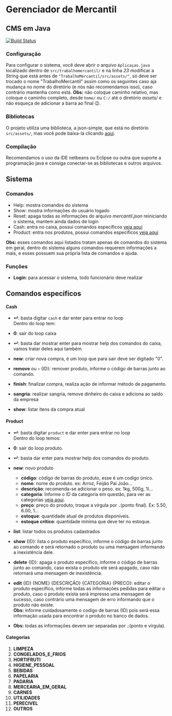 # Gerenciador de Mercantil

## CMS em Java

[![Build Status](https://img.shields.io/badge/Java-ED8B00?style=for-the-badge&logo=java&logoColor=white)](https://github.com/IsraelSnar/gerenciador-mercantil)

### Configuração
Para configurar o sistema, você deve abrir o arquivo ```Aplicaçao.java``` localizado dentro de `src/trabalhomercantil/` e na linha _23_ modificar a String que está antes de ```"TrabalhoMercantil/src/assets/"```, só deve ser trocado o nome "TrabalhoMercantil" assim como os seguintes caso aja mudança no nome do diretório (e nós não recomendamos isso), caso contrário mantenha como está. 
**Obs:** não coloque caminho relativo, mas coloque o caminho completo, desde `home/` ou `C:/` até o diretório _assets/_ e não esqueça de adicionar a barra ao final 😉.

### Bibliotecas
O projeto utiliza uma biblioteca, a json-simple, que está no diretório `src/assets/`, mas você pode baixa-lá clicando [aqui](https://code.google.com/archive/p/json-simple/downloads).

### Compilação
Recomendamos o uso da IDE netbeans ou Eclipse ou outra que suporte a programação java e consiga conectar-se as bibliotecas e outros arquivos.

## Sistema
### Comandos
 * Help: mostra comandos do sistema
 * Show: mostra informações do usuário logado
 * Reset: apaga todas as informações do arquivo *mercantil.json* reiniciando o sistema, mantem ainda dados de login
 * Cash: entra no caixa, possui comandos especificos [veja aqui](#cash)
 * Product: entra nos produtos, possui comandos especificos [veja aqui](#product)
 <!-- * Stock: 
 * Balance: 
 * Sales: -->
 
**Obs:** esses comandos aqui listados tratam apenas de comandos do sistema em geral, dentro do sistema alguns comandos requerem informações a mais, e esses possuem sua própria lista de comandos e ajuda.

### Funções
 * **Login**: para acessar o sistema, todo funcionário deve realizar

## Comandos especificos

#### Cash
 * **↵**: basta digitar `cash` e dar enter para entrar no loop
<br>Dentro do loop tem:

 * **0**: sair do loop caixa
 * **↵**: basta dar mostrar enter para mostrar help dos comandos do caixa, vamos tratar deles aqui também
 * **new**: criar nova compra, é um loop que para sair deve ser digitado "0".
 * **remove** ou **-** {ID}: remover produto, informe o código de barras junto ao comando.
 * **finish**: finalizar compra, realiza ação de informar método de pagamento.
 * **sangria**: realizar sangria, remove dinheiro do caixa e adiciona ao saldo da empresa
 * **show**: listar itens da compra atual

#### Product
 * **↵**: basta digitar `product` e dar enter para entrar no loop
<br>Dentro do loop temos:

 * **0**: sair do loop produto.
 * **↵**: basta dar enter para mostrar help dos comandos do produto.
 * **new**: novo produto
     * **código**: código de barras do produto, esse é um codigo único.
     * **nome**: nome do produto. ex: Arroz, Feijão Pai João...
     * **descrição**: recomenda-se adicionar o peso. ex: 1kg, 500g, 1l...
     * **categoria**: Informe o ID da categoria em questão, para ver as categorias [veja aqui](#categorias).
     * **preço**: preço do produto, troque a vírgula por `.`(ponto final). Ex: 5.50, 6.00, 1...
     * **estoque**: quantidade atual de produtos disponíveis.
     * **estoque crítico**: quantidade mínima que deve ter no estoque.
 * **list**: listar todos os produtos cadastrados
 * **show** {ID}: lista o produto específico, informe o código de barras junto ao comando e será retornado o produto ou uma mensagem informando a inexistência dele.
 * **delete** {ID}: apaga o produto específico, informe o código de barras junto ao comando, caso exista o produto ele será apagado, caso não retornará uma mensagem de inexistência.
 * **edit** {ID} {NOME} {DESCRIÇÃO} {CATEGORIA} {PRECO}: editar o produto específico, informe todas as informações pedidas para editar o produto, caso o produto exista será impresso uma mensagem de sucesso, caso contrário uma mensagem de erro informando que o produto não existe. <br> **Obs:** informe cuidadosamente o codigo de barras (ID) pois será essa informação usada para encontrar o produto no banco de dados.
 * **Obs:** todas as informações devem ser separadas por `;`(ponto e vírgula).


#### Categorias
 01. **LIMPEZA**
 02. **CONGELADOS_E_FRIOS**
 03. **HORTIFRUTI**
 04. **HIGIENE_PESSOAL**
 05. **BEBIDAS**
 06. **PAPELARIA**
 07. **PADARIA**
 08. **MERCEARIA_EM_GERAL**
 09. **CARNES**
 10. **UTILIDADES**
 11. **PERECIVEL**
 12. **OUTROS**